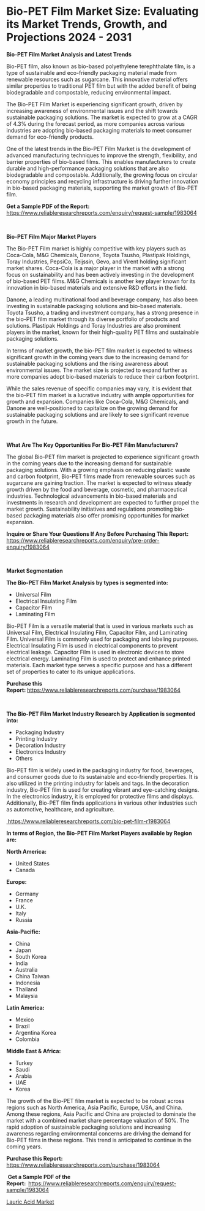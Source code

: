 <p><h1>Bio-PET Film Market Size: Evaluating its Market Trends, Growth, and Projections 2024 - 2031</h1></p><p><strong>Bio-PET Film Market Analysis and Latest Trends</strong></p>
<p><p>Bio-PET film, also known as bio-based polyethylene terephthalate film, is a type of sustainable and eco-friendly packaging material made from renewable resources such as sugarcane. This innovative material offers similar properties to traditional PET film but with the added benefit of being biodegradable and compostable, reducing environmental impact.</p><p>The Bio-PET Film Market is experiencing significant growth, driven by increasing awareness of environmental issues and the shift towards sustainable packaging solutions. The market is expected to grow at a CAGR of 4.3% during the forecast period, as more companies across various industries are adopting bio-based packaging materials to meet consumer demand for eco-friendly products.</p><p>One of the latest trends in the Bio-PET Film Market is the development of advanced manufacturing techniques to improve the strength, flexibility, and barrier properties of bio-based films. This enables manufacturers to create durable and high-performance packaging solutions that are also biodegradable and compostable. Additionally, the growing focus on circular economy principles and recycling infrastructure is driving further innovation in bio-based packaging materials, supporting the market growth of Bio-PET film.</p></p>
<p><strong>Get a Sample PDF of the Report:&nbsp;</strong> <a href="https://www.reliableresearchreports.com/enquiry/request-sample/1983064">https://www.reliableresearchreports.com/enquiry/request-sample/1983064</a></p>
<p>&nbsp;</p>
<p><strong>Bio-PET Film Major Market Players</strong></p>
<p><p>The Bio-PET Film market is highly competitive with key players such as Coca-Cola, M&G Chemicals, Danone, Toyota Tsusho, Plastipak Holdings, Toray Industries, PepsiCo, Teijssin, Gevo, and Virent holding significant market shares. Coca-Cola is a major player in the market with a strong focus on sustainability and has been actively investing in the development of bio-based PET films. M&G Chemicals is another key player known for its innovation in bio-based materials and extensive R&D efforts in the field.</p><p>Danone, a leading multinational food and beverage company, has also been investing in sustainable packaging solutions and bio-based materials. Toyota Tsusho, a trading and investment company, has a strong presence in the bio-PET film market through its diverse portfolio of products and solutions. Plastipak Holdings and Toray Industries are also prominent players in the market, known for their high-quality PET films and sustainable packaging solutions.</p><p>In terms of market growth, the bio-PET film market is expected to witness significant growth in the coming years due to the increasing demand for sustainable packaging solutions and the rising awareness about environmental issues. The market size is projected to expand further as more companies adopt bio-based materials to reduce their carbon footprint.</p><p>While the sales revenue of specific companies may vary, it is evident that the bio-PET film market is a lucrative industry with ample opportunities for growth and expansion. Companies like Coca-Cola, M&G Chemicals, and Danone are well-positioned to capitalize on the growing demand for sustainable packaging solutions and are likely to see significant revenue growth in the future.</p></p>
<p>&nbsp;</p>
<p><strong>What Are The Key Opportunities For Bio-PET Film Manufacturers?</strong></p>
<p><p>The global Bio-PET film market is projected to experience significant growth in the coming years due to the increasing demand for sustainable packaging solutions. With a growing emphasis on reducing plastic waste and carbon footprint, Bio-PET films made from renewable sources such as sugarcane are gaining traction. The market is expected to witness steady growth driven by the food and beverage, cosmetic, and pharmaceutical industries. Technological advancements in bio-based materials and investments in research and development are expected to further propel the market growth. Sustainability initiatives and regulations promoting bio-based packaging materials also offer promising opportunities for market expansion.</p></p>
<p><strong>Inquire or Share Your Questions If Any Before Purchasing This Report:</strong> <a href="https://www.reliableresearchreports.com/enquiry/pre-order-enquiry/1983064">https://www.reliableresearchreports.com/enquiry/pre-order-enquiry/1983064</a></p>
<p>&nbsp;</p>
<p><strong>Market Segmentation</strong></p>
<p><strong>The Bio-PET Film Market Analysis by types is segmented into:</strong></p>
<p><ul><li>Universal Film</li><li>Electrical Insulating Film</li><li>Capacitor Film</li><li>Laminating Film</li></ul></p>
<p><p>Bio-PET Film is a versatile material that is used in various markets such as Universal Film, Electrical Insulating Film, Capacitor Film, and Laminating Film. Universal Film is commonly used for packaging and labeling purposes. Electrical Insulating Film is used in electrical components to prevent electrical leakage. Capacitor Film is used in electronic devices to store electrical energy. Laminating Film is used to protect and enhance printed materials. Each market type serves a specific purpose and has a different set of properties to cater to its unique applications.</p></p>
<p><strong>Purchase this Report:&nbsp;</strong><a href="https://www.reliableresearchreports.com/purchase/1983064">https://www.reliableresearchreports.com/purchase/1983064</a></p>
<p>&nbsp;</p>
<p><strong>The Bio-PET Film Market Industry Research by Application is segmented into:</strong></p>
<p><ul><li>Packaging Industry</li><li>Printing Industry</li><li>Decoration Industry</li><li>Electronics Industry</li><li>Others</li></ul></p>
<p><p>Bio-PET film is widely used in the packaging industry for food, beverages, and consumer goods due to its sustainable and eco-friendly properties. It is also utilized in the printing industry for labels and tags. In the decoration industry, Bio-PET film is used for creating vibrant and eye-catching designs. In the electronics industry, it is employed for protective films and displays. Additionally, Bio-PET film finds applications in various other industries such as automotive, healthcare, and agriculture.</p></p>
<p><a href="https://www.reliableresearchreports.com/bio-pet-film-r1983064">&nbsp;https://www.reliableresearchreports.com/bio-pet-film-r1983064</a></p>
<p><strong>In terms of Region, the Bio-PET Film Market Players available by Region are:</strong></p>
<p>
    <p> <strong> North America: </strong>
        <ul>
            <li>United States</li>
            <li>Canada</li>
        </ul>
        </p> 
    <p> <strong> Europe: </strong>
        <ul>
            <li>Germany</li>
            <li>France</li>
            <li>U.K.</li>
            <li>Italy</li>
            <li>Russia</li>
        </ul>
        </p> 
    <p> <strong> Asia-Pacific: </strong>
        <ul>
            <li>China</li>
            <li>Japan</li>
            <li>South Korea</li>
            <li>India</li>
            <li>Australia</li>
            <li>China Taiwan</li>
            <li>Indonesia</li>
            <li>Thailand</li>
            <li>Malaysia</li>
        </ul>
        </p> 
    <p> <strong> Latin America: </strong>
        <ul>
            <li>Mexico</li>
            <li>Brazil</li>
            <li>Argentina Korea</li>
            <li>Colombia</li>
        </ul>
        </p> 
    <p> <strong> Middle East & Africa: </strong>
        <ul>
            <li>Turkey</li>
            <li>Saudi</li>
            <li>Arabia</li>
            <li>UAE</li>
            <li>Korea</li>
        </ul>
    </p>
    </p>
<p><p>The growth of the Bio-PET film market is expected to be robust across regions such as North America, Asia Pacific, Europe, USA, and China. Among these regions, Asia Pacific and China are projected to dominate the market with a combined market share percentage valuation of 50%. The rapid adoption of sustainable packaging solutions and increasing awareness regarding environmental concerns are driving the demand for Bio-PET films in these regions. This trend is anticipated to continue in the coming years.</p></p>
<p><strong>Purchase this Report: </strong><a href="https://www.reliableresearchreports.com/purchase/1983064">https://www.reliableresearchreports.com/purchase/1983064</a></p>
<p>&nbsp;<strong>Get a Sample PDF of the Report:&nbsp;&nbsp;</strong><a href="https://www.reliableresearchreports.com/enquiry/request-sample/1983064">https://www.reliableresearchreports.com/enquiry/request-sample/1983064</a></p>
<p><strong></strong></p>
<p><p><a href="https://view.publitas.com/reportprime-1/lauric-acid-market-trends-and-analysis-opportunities-and-challenges-for-future-growth-2024-2031/">Lauric Acid Market</a></p></p>